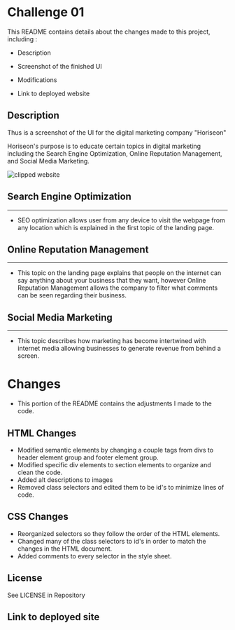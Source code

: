 # Challenge 01

This README contains details about the changes made to this project, including :

* Description

* Screenshot of the finished UI

* Modifications

* Link to deployed website

## Description

Thus is a screenshot of the UI for the digital marketing company "Horiseon"

Horiseon's purpose is to educate certain topics in digital marketing including the Search Engine Optimization, Online Reputation Management, and Social Media Marketing.

![clipped website](https://user-images.githubusercontent.com/114614370/220816561-8f015a4c-8333-46ff-a1a8-bc2fb1fb3b87.png)

## Search Engine Optimization 
---
* SEO optimization allows user from any device to visit the webpage from any location which is explained in the first topic of the landing page.

## Online Reputation Management
---
* This topic on the landing page explains that people on the internet can say anything about your business that they want, however Online Reputation Management allows the company to filter what comments can be seen regarding their business.

## Social Media Marketing
---
* This topic describes how marketing has become intertwined with internet media allowing businesses to generate revenue from behind a screen.

# Changes

* This portion of the README contains the adjustments I made to the code.

## HTML Changes

* Modified semantic elements by changing a couple tags from divs to header element group and footer element group.
* Modified specific div elements to section elements to organize and clean the code.
* Added alt descriptions to images
* Removed class selectors and edited them to be id's to minimize lines of code.

## CSS Changes
* Reorganized selectors so they follow the order of the HTML elements.
* Changed many of the class selectors to id's in order to match the changes in the HTML document.
* Added comments to every selector in the style sheet.

## License
See LICENSE in Repository

## Link to deployed site

